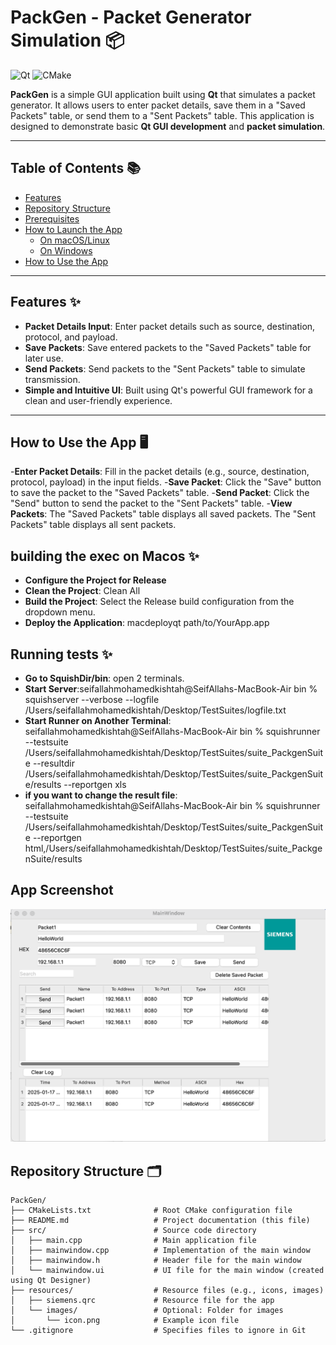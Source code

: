 # PackGen - Packet Generator Simulation 📦

![Qt](https://img.shields.io/badge/Qt-6.x-green?logo=qt)
![CMake](https://img.shields.io/badge/CMake-3.14+-blue?logo=cmake)

**PackGen** is a simple GUI application built using **Qt** that simulates a packet generator. It allows users to enter packet details, save them in a "Saved Packets" table, or send them to a "Sent Packets" table. This application is designed to demonstrate basic **Qt GUI development** and **packet simulation**.

---

## Table of Contents 📚
- [Features](#features)
- [Repository Structure](#repository-structure)
- [Prerequisites](#prerequisites)
- [How to Launch the App](#how-to-launch-the-app)
  - [On macOS/Linux](#on-macoslinux)
  - [On Windows](#on-windows)
- [How to Use the App](#how-to-use-the-app)

---

## Features ✨

- **Packet Details Input**: Enter packet details such as source, destination, protocol, and payload.
- **Save Packets**: Save entered packets to the "Saved Packets" table for later use.
- **Send Packets**: Send packets to the "Sent Packets" table to simulate transmission.
- **Simple and Intuitive UI**: Built using Qt's powerful GUI framework for a clean and user-friendly experience.

---
## How to Use the App 🖥️

-**Enter Packet Details**:
  Fill in the packet details (e.g., source, destination, protocol, payload) in the input fields.
-**Save Packet**:
  Click the "Save" button to save the packet to the "Saved Packets" table.
-**Send Packet**:
  Click the "Send" button to send the packet to the "Sent Packets" table.
-**View Packets**:
The "Saved Packets" table displays all saved packets.
The "Sent Packets" table displays all sent packets.

## building the exec on Macos  ✨

- **Configure the Project for Release**
- **Clean the Project**: Clean All
- **Build the Project**: Select the Release build configuration from the dropdown menu.
- **Deploy the Application**: macdeployqt path/to/YourApp.app

## Running tests  ✨

- **Go to SquishDir/bin**: open 2 terminals.
- **Start Server**:seifallahmohamedkishtah@SeifAllahs-MacBook-Air bin % squishserver --verbose --logfile /Users/seifallahmohamedkishtah/Desktop/TestSuites/logfile.txt
- **Start Runner on Another Terminal**: seifallahmohamedkishtah@SeifAllahs-MacBook-Air bin % squishrunner --testsuite /Users/seifallahmohamedkishtah/Desktop/TestSuites/suite_PackgenSuite --resultdir /Users/seifallahmohamedkishtah/Desktop/TestSuites/suite_PackgenSuite/results --reportgen xls
- **if you want to change the result file**: seifallahmohamedkishtah@SeifAllahs-MacBook-Air bin % squishrunner --testsuite /Users/seifallahmohamedkishtah/Desktop/TestSuites/suite_PackgenSuite --reportgen html,/Users/seifallahmohamedkishtah/Desktop/TestSuites/suite_PackgenSuite/results
## App Screenshot
![PackGen Logo](Packgen_Handouts/AppPage.png)



## Repository Structure 🗂️

```plaintext
PackGen/
├── CMakeLists.txt              # Root CMake configuration file
├── README.md                   # Project documentation (this file)
├── src/                        # Source code directory
│   ├── main.cpp                # Main application file
│   ├── mainwindow.cpp          # Implementation of the main window
│   ├── mainwindow.h            # Header file for the main window
│   └── mainwindow.ui           # UI file for the main window (created using Qt Designer)
├── resources/                  # Resource files (e.g., icons, images)
│   ├── siemens.qrc             # Resource file for the app
│   └── images/                 # Optional: Folder for images
│       └── icon.png            # Example icon file
└── .gitignore                  # Specifies files to ignore in Git




